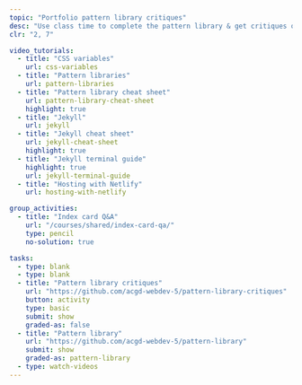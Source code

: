 ```yaml
---
topic: "Portfolio pattern library critiques"
desc: "Use class time to complete the pattern library & get critiques on the progress."
clr: "2, 7"

video_tutorials:
  - title: "CSS variables"
    url: css-variables
  - title: "Pattern libraries"
    url: pattern-libraries
  - title: "Pattern library cheat sheet"
    url: pattern-library-cheat-sheet
    highlight: true
  - title: "Jekyll"
    url: jekyll
  - title: "Jekyll cheat sheet"
    url: jekyll-cheat-sheet
    highlight: true
  - title: "Jekyll terminal guide"
    highlight: true
    url: jekyll-terminal-guide
  - title: "Hosting with Netlify"
    url: hosting-with-netlify

group_activities:
  - title: "Index card Q&A"
    url: "/courses/shared/index-card-qa/"
    type: pencil
    no-solution: true

tasks:
  - type: blank
  - type: blank
  - title: "Pattern library critiques"
    url: "https://github.com/acgd-webdev-5/pattern-library-critiques"
    button: activity
    type: basic
    submit: show
    graded-as: false
  - title: "Pattern library"
    url: "https://github.com/acgd-webdev-5/pattern-library"
    submit: show
    graded-as: pattern-library
  - type: watch-videos
---
```

